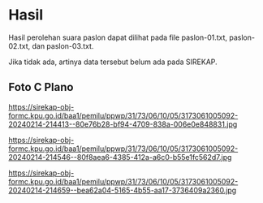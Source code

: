 # Hasil

Hasil perolehan suara paslon dapat dilihat pada file paslon-01.txt, paslon-02.txt, dan paslon-03.txt.

Jika tidak ada, artinya data tersebut belum ada pada SIREKAP.

## Foto C Plano

https://sirekap-obj-formc.kpu.go.id/baa1/pemilu/ppwp/31/73/06/10/05/3173061005092-20240214-214413--80e76b28-bf94-4709-838a-006e0e848831.jpg

https://sirekap-obj-formc.kpu.go.id/baa1/pemilu/ppwp/31/73/06/10/05/3173061005092-20240214-214546--80f8aea6-4385-412a-a6c0-b55e1fc562d7.jpg

https://sirekap-obj-formc.kpu.go.id/baa1/pemilu/ppwp/31/73/06/10/05/3173061005092-20240214-214659--bea62a04-5165-4b55-aa17-3736409a2360.jpg
